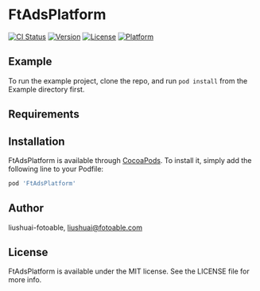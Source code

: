 # FtAdsPlatform

[![CI Status](https://img.shields.io/travis/liushuai-fotoable/FtAdsPlatform.svg?style=flat)](https://travis-ci.org/liushuai-fotoable/FtAdsPlatform)
[![Version](https://img.shields.io/cocoapods/v/FtAdsPlatform.svg?style=flat)](https://cocoapods.org/pods/FtAdsPlatform)
[![License](https://img.shields.io/cocoapods/l/FtAdsPlatform.svg?style=flat)](https://cocoapods.org/pods/FtAdsPlatform)
[![Platform](https://img.shields.io/cocoapods/p/FtAdsPlatform.svg?style=flat)](https://cocoapods.org/pods/FtAdsPlatform)

## Example

To run the example project, clone the repo, and run `pod install` from the Example directory first.

## Requirements

## Installation

FtAdsPlatform is available through [CocoaPods](https://cocoapods.org). To install
it, simply add the following line to your Podfile:

```ruby
pod 'FtAdsPlatform'
```

## Author

liushuai-fotoable, liushuai@fotoable.com

## License

FtAdsPlatform is available under the MIT license. See the LICENSE file for more info.
